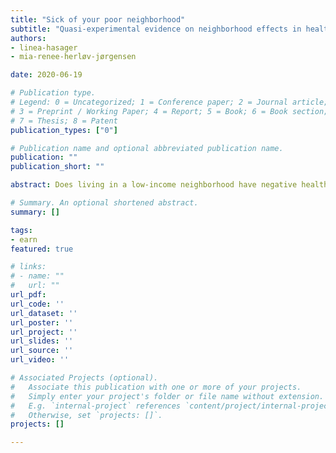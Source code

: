 ```yaml
---
title: "Sick of your poor neighborhood"
subtitle: "Quasi-experimental evidence on neighborhood effects in health"
authors: 
- linea-hasager
- mia-renee-herløv-jørgensen

date: 2020-06-19

# Publication type.
# Legend: 0 = Uncategorized; 1 = Conference paper; 2 = Journal article;
# 3 = Preprint / Working Paper; 4 = Report; 5 = Book; 6 = Book section;
# 7 = Thesis; 8 = Patent
publication_types: ["0"]

# Publication name and optional abbreviated publication name.
publication: ""
publication_short: ""

abstract: Does living in a low-income neighborhood have negative health consequences? We document neighborhood effects in health by exploiting a Spatial Dispersal Policy that resettled refugees quasirandomly across neighborhoods from 1986 to 1998, which allows us to separate causal impacts from selection into neighborhoods. We show that the risk of developing a lifestyle related disease before 2018 increases by 5.4 percent relative to the sample mean for individuals who were allocated to the poorest third of neighborhoods compared to allocation to the richest third of neighborhoods. In particular, among women and younger individuals the impact of neighborhood income on health is larger. Differences across neighborhoods in access to health care, presence of ethnic networks, and individual labor market outcomes – and thus also individual income growth differences – cannot explain our findings. Instead, our results suggest that interaction with immediate neighbors and the characteristics of the very local environment are important for understanding neighborhood effects in health, especially when considering diabetes and obesity.

# Summary. An optional shortened abstract.
summary: []

tags:
- earn
featured: true

# links:
# - name: ""
#   url: ""
url_pdf: 
url_code: ''
url_dataset: ''
url_poster: ''
url_project: ''
url_slides: ''
url_source: ''
url_video: ''

# Associated Projects (optional).
#   Associate this publication with one or more of your projects.
#   Simply enter your project's folder or file name without extension.
#   E.g. `internal-project` references `content/project/internal-project/index.md`.
#   Otherwise, set `projects: []`.
projects: []

---
```

